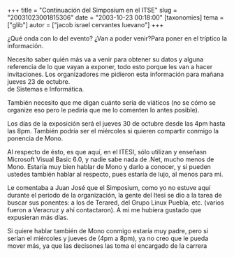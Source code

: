 +++
title = "Continuación del Simposium en el ITSE"
slug = "20031023001815306"
date = "2003-10-23 00:18:00"
[taxonomies]
tema = ["glib"]
autor = ["jacob israel cervantes luevano"]
+++

¿Qué onda con lo del evento? ¿Van a poder venir?Para poner en el
tríptico la información.

Necesito saber quién más va a venir para obtener su datos y alguna
referencia de lo que vayan a exponer, todo esto porque les van a hacer
invitaciones. Los organizadores me pidieron esta información para mañana
jueves 23 de octubre.  
de Sistemas e Informática.

<!-- more -->
También necesito que me digan cuánto sería de viáticos (no se cómo se
organize eso pero le pediría que me lo comenten lo antes posible).

Los días de la exposición será el jueves 30 de octubre desde las 4pm
hasta las 8pm. También podría ser el miércoles si quieren compartir
conmigo la ponencia de Mono.

Al respecto de ésto, es que aquí, en el ITESI, sólo utilizan y enseñasn
Microsoft Visual Basic 6.0, y nadie sabe nada de .Net, mucho menos de
Mono. Estaría muy bien hablar de Mono y darlo a conocer, y si pueden
ustedes también hablar al respecto, pues estaría de lujo, al menos para
mi.

Le comentaba a Juan José que el Simposium, como yo no estuve aquí
durante el periodo de la organización, la gente del Itesi se dio a la
tarea de buscar sus ponentes: a los de Terared, del Grupo Linux Puebla,
etc. (varios fueron a Veracruz y ahí contactaron). A mi me hubiera
gustado que expusieran más días.

Si quiere hablar también de Mono conmigo estaría muy padre, pero sí
serían el miércoles y jueves de (4pm a 8pm), ya no creo que le pueda
mover más, ya que las decisones las toma el encargado de la carrera


